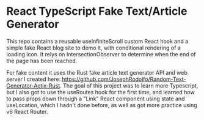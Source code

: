 # React TypeScript Fake Text/Article Generator

This repo contains a reusable useInfiniteScroll custom React hook and a simple fake React blog site to demo it, with conditional rendering of a loading icon. It relys on IntersectionObserver to determine when the end of the page has been reached. 

For fake content it uses the Rust fake article text generator API and web server I created here: https://github.com/JosephRodolfo/Random-Text-Generator-Actix-Rust. The goal of this project was to learn more Typescript, but I also got to use the useRoutes hook for the first time, and learned how to pass props down through a "Link" React component using state and useLocation, which I hadn't done before, as well as got more practice using v6 React Router. 


